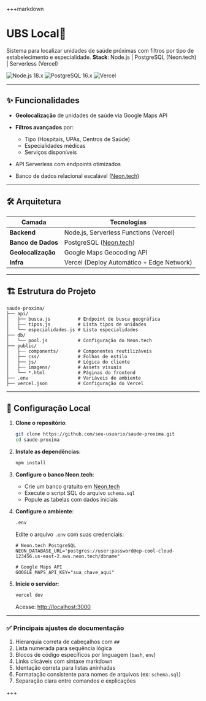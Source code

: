 +++markdown

# UBS Local🏥

Sistema para localizar unidades de saúde próximas com filtros por tipo de estabelecimento e especialidade.
**Stack**: Node.js | PostgreSQL (Neon.tech) | Serverless (Vercel)

![Node.js 18.x](https://img.shields.io/badge/Node.js-18.x-green)
![PostgreSQL 16.x](https://img.shields.io/badge/PostgreSQL-16.x-blue)
![Vercel](https://img.shields.io/badge/Deploy-Vercel-black)

---

## ✨ Funcionalidades

* **Geolocalização** de unidades de saúde via Google Maps API
* **Filtros avançados** por:

  * Tipo (Hospitais, UPAs, Centros de Saúde)
  * Especialidades médicas
  * Serviços disponíveis
* API Serverless com endpoints otimizados
* Banco de dados relacional escalável ([Neon.tech](https://neon.tech))

---

## 🛠️ Arquitetura

| Camada             | Tecnologias                                 |
| ------------------ | ------------------------------------------- |
| **Backend**        | Node.js, Serverless Functions (Vercel)      |
| **Banco de Dados** | PostgreSQL ([Neon.tech](https://neon.tech)) |
| **Geolocalização** | Google Maps Geocoding API                   |
| **Infra**          | Vercel (Deploy Automático + Edge Network)   |

---

## 🏗️ Estrutura do Projeto

```plaintext
saude-proxima/
├── api/
│   ├── busca.js          # Endpoint de busca geográfica
│   ├── tipos.js          # Lista tipos de unidades
│   └── especialidades.js # Lista especialidades
├── db/
│   └── pool.js           # Configuração do Neon.tech
├── public/
│   ├── components/       # Componentes reutilizáveis
│   ├── css/              # Folhas de estilo
│   ├── js/               # Lógica do cliente
│   ├── imagens/          # Assets visuais
│   └── *.html            # Páginas do frontend
├── .env                  # Variáveis de ambiente
├── vercel.json           # Configuração do Vercel
```

---

## 🚀 Configuração Local

1. **Clone o repositório**:

   ```bash
   git clone https://github.com/seu-usuario/saude-proxima.git
   cd saude-proxima
   ```

2. **Instale as dependências**:

   ```bash
   npm install
   ```

3. **Configure o banco Neon.tech**:

   * Crie um banco gratuito em [Neon.tech](https://neon.tech)
   * Execute o script SQL do arquivo `schema.sql`
   * Popule as tabelas com dados iniciais

4. **Configure o ambiente**:

   ```bash
   .env
   ```

   Edite o arquivo `.env` com suas credenciais:

   ```env
   # Neon.tech PostgreSQL
   NEON_DATABASE_URL="postgres://user:password@ep-cool-cloud-123456.us-east-2.aws.neon.tech/dbname"

   # Google Maps API
   GOOGLE_MAPS_API_KEY="sua_chave_aqui"
   ```

5. **Inicie o servidor**:

   ```bash
   vercel dev
   ```

   Acesse: [http://localhost:3000](http://localhost:3000)

---

### ✅ Principais ajustes de documentação

1. Hierarquia correta de cabeçalhos com `##`
2. Lista numerada para sequência lógica
3. Blocos de código específicos por linguagem (`bash`, `env`)
4. Links clicáveis com sintaxe markdown
5. Identação correta para listas aninhadas
6. Formatação consistente para nomes de arquivos (ex: `schema.sql`)
7. Separação clara entre comandos e explicações

+++
